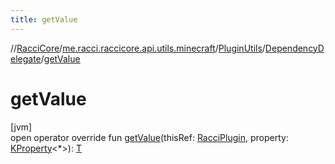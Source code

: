 ```yaml
---
title: getValue
---
```

//[RacciCore](../../../../index.html)/[me.racci.raccicore.api.utils.minecraft](../../index.html)/[PluginUtils](../index.html)/[DependencyDelegate](index.html)/[getValue](get-value.html)



# getValue



[jvm]\
open operator override fun [getValue](get-value.html)(thisRef: [RacciPlugin](../../../me.racci.raccicore.api.plugin/-racci-plugin/index.html), property: [KProperty](https://kotlinlang.org/api/latest/jvm/stdlib/kotlin.reflect/-k-property/index.html)&lt;*&gt;): [T](index.html)




